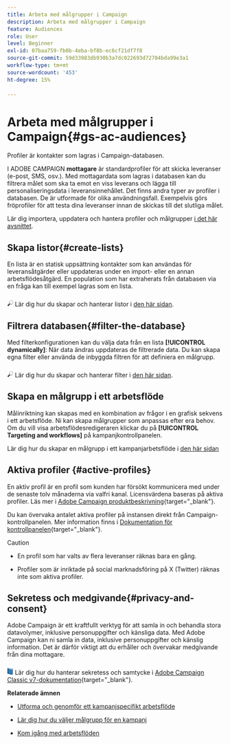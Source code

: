 ```yaml
---
title: Arbeta med målgrupper i Campaign
description: Arbeta med målgrupper i Campaign
feature: Audiences
role: User
level: Beginner
exl-id: 07baa759-fb0b-4eba-bf8b-ec6cf21df7f8
source-git-commit: 59d33983db930b3a7dc022693d72704bda99e3a1
workflow-type: tm+mt
source-wordcount: '453'
ht-degree: 15%

---
```


# Arbeta med målgrupper i Campaign{#gs-ac-audiences}

Profiler är kontakter som lagras i Campaign-databasen.

I ADOBE CAMPAIGN **mottagare** är standardprofiler för att skicka leveranser (e-post, SMS, osv.). Med mottagardata som lagras i databasen kan du filtrera målet som ska ta emot en viss leverans och lägga till personaliseringsdata i leveransinnehållet. Det finns andra typer av profiler i databasen. De är utformade för olika användningsfall. Exempelvis görs fröprofiler för att testa dina leveranser innan de skickas till det slutliga målet.

Lär dig importera, uppdatera och hantera profiler och målgrupper [i det här avsnittet](../audiences/gs-audiences.md).

## Skapa listor{#create-lists}

En lista är en statisk uppsättning kontakter som kan användas för leveransåtgärder eller uppdateras under en import- eller en annan arbetsflödesåtgärd. En population som har extraherats från databasen via en fråga kan till exempel lagras som en lista.

![](../assets/do-not-localize/glass.png) Lär dig hur du skapar och hanterar listor i [den här sidan](../audiences/create-audiences.md).

## Filtrera databasen{#filter-the-database}

Med filterkonfigurationen kan du välja data från en lista **[!UICONTROL dynamically]**: När data ändras uppdateras de filtrerade data. Du kan skapa egna filter eller använda de inbyggda filtren för att definiera en målgrupp.

![](../assets/do-not-localize/glass.png) Lär dig hur du skapar och hanterar filter i [den här sidan](../audiences/create-filters.md).

## Skapa en målgrupp i ett arbetsflöde

Målinriktning kan skapas med en kombination av frågor i en grafisk sekvens i ett arbetsflöde. Ni kan skapa målgrupper som anpassas efter era behov. Om du vill visa arbetsflödesredigeraren klickar du på **[!UICONTROL Targeting and workflows]** på kampanjkontrollpanelen.

Lär dig hur du skapar en målgrupp i ett kampanjarbetsflöde i [den här sidan](https://experienceleague.adobe.com/docs/campaign/automation/campaign-orchestration/marketing-campaign-target.html)


## Aktiva profiler {#active-profiles}

En aktiv profil är en profil som kunden har försökt kommunicera med under de senaste tolv månaderna via valfri kanal. Licensvärdena baseras på aktiva profiler. Läs mer i [Adobe Campaign produktbeskrivning](https://helpx.adobe.com/legal/product-descriptions/adobe-campaign-managed-cloud-services.html){target="_blank"}.

Du kan övervaka antalet aktiva profiler på instansen direkt från Campaign-kontrollpanelen. Mer information finns i [Dokumentation för kontrollpanelen](https://experienceleague.adobe.com/docs/control-panel/using/performance-monitoring/active-profiles-monitoring.html){target="_blank"}.

>[!CAUTION]
>
>* En profil som har valts av flera leveranser räknas bara en gång.
>
>* Profiler som är inriktade på social marknadsföring på X (Twitter) räknas inte som aktiva profiler.

## Sekretess och medgivande{#privacy-and-consent}

Adobe Campaign är ett kraftfullt verktyg för att samla in och behandla stora datavolymer, inklusive personuppgifter och känsliga data. Med Adobe Campaign kan ni samla in data, inklusive personuppgifter och känslig information. Det är därför viktigt att du erhåller och övervakar medgivande från dina mottagare.

![](../assets/do-not-localize/book.png) Lär dig hur du hanterar sekretess och samtycke i [Adobe Campaign Classic v7-dokumentation](https://experienceleague.adobe.com/docs/campaign-classic/using/getting-started/privacy/privacy-and-recommendations.html){target="_blank"}.

**Relaterade ämnen**

* [Utforma och genomför ett kampanjspecifikt arbetsflöde](https://experienceleague.adobe.com/docs/campaign/automation/workflows/introduction/wf-type/campaign-workflows.html)

* [Lär dig hur du väljer målgrupp för en kampanj](https://experienceleague.adobe.com/docs/campaign/automation/campaign-orchestration/marketing-campaign-target.html)

* [Kom igång med arbetsflöden](https://experienceleague.adobe.com/docs/campaign/automation/workflows/introduction/about-workflows.html)
